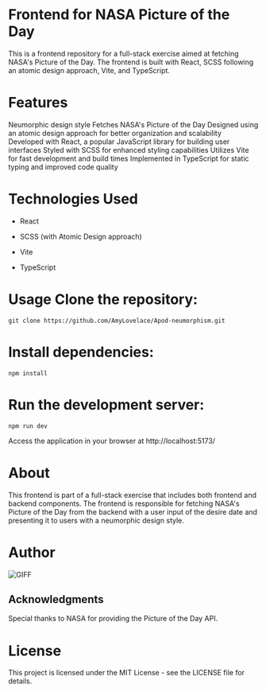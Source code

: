 # Frontend for NASA Picture of the Day
This is a frontend repository for a full-stack exercise aimed at fetching NASA's Picture of the Day. The frontend is built with React, SCSS following an atomic design approach, Vite, and TypeScript.

# Features
Neumorphic design style
Fetches NASA's Picture of the Day
Designed using an atomic design approach for better organization and scalability
Developed with React, a popular JavaScript library for building user interfaces
Styled with SCSS for enhanced styling capabilities
Utilizes Vite for fast development and build times
Implemented in TypeScript for static typing and improved code quality
# Technologies Used
* React

* SCSS (with Atomic Design approach)

* Vite

* TypeScript

# Usage Clone the repository:

```
git clone https://github.com/AmyLovelace/Apod-neumorphism.git
```

# Install dependencies:

```
npm install

```
# Run the development server:

```
npm run dev

```

Access the application in your browser at http://localhost:5173/

# About

This frontend is part of a full-stack exercise that includes both frontend and backend components. The frontend is responsible for fetching NASA's Picture of the Day from the backend with a user input of the desire date and presenting it to users with a neumorphic design style.

# Author
 
![GIFF](https://www.canva.com/design/DAF96Q1tBV0/pNfG88qGIZ72yeBGB7L34w/watch?utm_content=DAF96Q1tBV0&utm_campaign=share_your_design&utm_medium=link&utm_source=shareyourdesignpanel)

## Acknowledgments
Special thanks to NASA for providing the Picture of the Day API.

# License
This project is licensed under the MIT License - see the LICENSE file for details.


